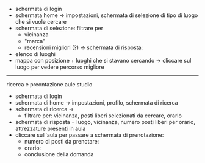 - schermata di login
- schermata home -> impostazioni, schermata di selezione di tipo di luogo che si vuole cercare
- schermata di selezione: filtrare per 
	- vicinanza
	- "marca"
	- recensioni migliori (?)
-> schermata di risposta: 
-  elenco di luoghi 
- mappa con posizione + luoghi che si stavano cercando
-> cliccare sul luogo per vedere percorso migliore



---------------------------



ricerca e preontazione aule studio

- schermata di login
- schermata di home
-> impostazioni, profilo, schermata di ricerca
- schermata di ricerca -> 
	- filtrare per: vicinanza, posti liberi selezionati da cercare, orario
- schermata di risposta = luogo, vicinanza, numero posti liberi per orario, attrezzature presenti in aula
- cliccare sull'aula per passare a schermata di prenotazione:
	- numero di posti da prenotare:
	- orario:
	- conclusione della domanda
